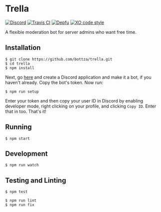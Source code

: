 # Trella

[![Discord](https://img.shields.io/discord/490867255144611850.svg?style=flat-square)](https://discord.io/bottza)
[![Travis CI](https://img.shields.io/travis/com/bottza/trella/master.svg?style=flat-square)](https://travis-ci.com/bottza/trella)
[![Depfu](https://img.shields.io/depfu/bottza/trella.svg?style=flat-square)](https://depfu.com/repos/bottza/trella)
[![XO code style](https://img.shields.io/badge/code_style-XO-5ed9c7.svg?style=flat-square)](https://github.com/xojs/xo)

A flexible moderation bot for server admins who want free time.

## Installation

```
$ git clone https://github.com/bottza/trella.git
$ cd trella
$ npm install
```
Next, go [here](https://discordapp.com/developers/applications/) and create a Discord application and make it a bot, if you haven't already. Copy the bot's token. Now run:
```
$ npm run setup
```
Enter your token and then copy your user ID in Discord by enabling developer mode, right clicking on your profile, and clicking `Copy ID`. Enter that in too. That's it!

## Running

```
$ npm start
```

## Development

```
$ npm run watch
```

## Testing and Linting


```
$ npm test

$ npm run lint
$ npm run fix
```
